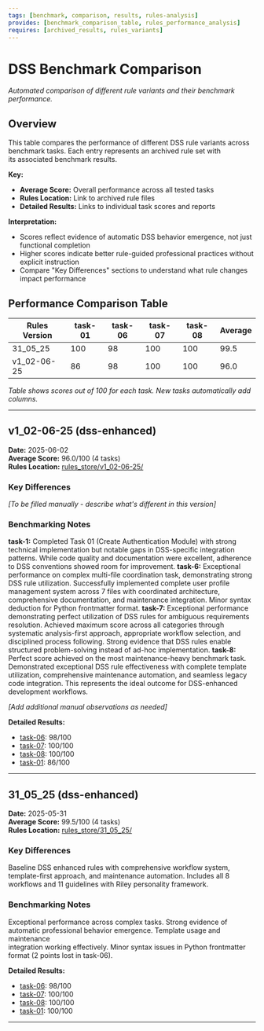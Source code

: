```yaml
---
tags: [benchmark, comparison, results, rules-analysis]
provides: [benchmark_comparison_table, rules_performance_analysis]
requires: [archived_results, rules_variants]
---
```


# DSS Benchmark Comparison

*Automated comparison of different rule variants and their benchmark performance.*

## Overview

This table compares the performance of different DSS rule variants across benchmark tasks. Each entry represents an archived rule set with  
its associated benchmark results.

**Key:**

- **Average Score:** Overall performance across all tested tasks
- **Rules Location:** Link to archived rule files
- **Detailed Results:** Links to individual task scores and reports

**Interpretation:**

- Scores reflect evidence of automatic DSS behavior emergence, not just functional completion
- Higher scores indicate better rule-guided professional practices without explicit instruction
- Compare "Key Differences" sections to understand what rule changes impact performance

## Performance Comparison Table

|  Rules Version  |  task-01  |  task-06  |  task-07  |  task-08  |  Average  |
| --------------- | --------- | --------- | --------- | --------- | --------- |
|  31_05_25       |  100      |  98       |  100      |  100      |  99.5     |
|  v1_02-06-25    |  86       |  98       |  100      |  100      |  96.0     |

*Table shows scores out of 100 for each task. New tasks automatically add columns.*

---

## v1_02-06-25 (dss-enhanced)

**Date:** 2025-06-02  
**Average Score:** 96.0/100 (4 tasks)  
**Rules Location:** [rules_store/v1_02-06-25/](mdc:rules_store/v1_02-06-25/)

### Key Differences

*[To be filled manually - describe what's different in this version]*

### Benchmarking Notes  

**task-1:** Completed Task 01 (Create Authentication Module) with strong technical implementation but notable gaps in DSS-specific integration patterns. While code quality and documentation were excellent, adherence to DSS conventions showed room for improvement.
**task-6:** Exceptional performance on complex multi-file coordination task, demonstrating strong DSS rule utilization. Successfully implemented complete user profile management system across 7 files with coordinated architecture, comprehensive documentation, and maintenance integration. Minor syntax deduction for Python frontmatter format.
**task-7:** Exceptional performance demonstrating perfect utilization of DSS rules for ambiguous requirements resolution. Achieved maximum score across all categories through systematic analysis-first approach, appropriate workflow selection, and disciplined process following. Strong evidence that DSS rules enable structured problem-solving instead of ad-hoc implementation.
**task-8:** Perfect score achieved on the most maintenance-heavy benchmark task. Demonstrated exceptional DSS rule effectiveness with complete template utilization, comprehensive maintenance automation, and seamless legacy code integration. This represents the ideal outcome for DSS-enhanced development workflows.

*[Add additional manual observations as needed]*

**Detailed Results:**
- [task-06](mdc:rules_store/v1_02-06-25/task_06_scores.json): 98/100
- [task-07](mdc:rules_store/v1_02-06-25/task_07_scores.json): 100/100
- [task-08](mdc:rules_store/v1_02-06-25/task_08_scores.json): 100/100
- [task-01](mdc:rules_store/v1_02-06-25/task_1_scores.json): 86/100

---

## 31_05_25 (dss-enhanced)

**Date:** 2025-05-31  
**Average Score:** 99.5/100 (4 tasks)  
**Rules Location:** [rules_store/31_05_25/](mdc:rules_store/31_05_25/)

### Key Differences

Baseline DSS enhanced rules with comprehensive workflow system, template-first approach, and maintenance automation. Includes all 8  
workflows and 11 guidelines with Riley personality framework.

### Benchmarking Notes

Exceptional performance across complex tasks. Strong evidence of automatic professional behavior emergence. Template usage and maintenance  
integration working effectively. Minor syntax issues in Python frontmatter format (2 points lost in task-06).

**Detailed Results:**

- [task-06](mdc:rules_store/31_05_25/task_06_scores.json): 98/100
- [task-07](mdc:rules_store/31_05_25/task_07_scores.json): 100/100
- [task-08](mdc:rules_store/31_05_25/task_08_scores.json): 100/100
- [task-01](mdc:rules_store/31_05_25/task_1_scores.json): 100/100

---
